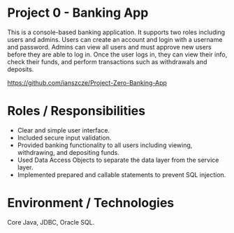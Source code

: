 # Project 0 - Banking App

This is a console-based banking application. It supports two roles including users and admins. Users can create an account and login with a username and password. Admins can view all users and must approve new users before they are able to log in. Once the user logs in, they can view their info, check their funds, and perform transactions such as withdrawals and deposits. 

https://github.com/ianszcze/Project-Zero-Banking-App

# Roles / Responsibilities
* Clear and simple user interface.
* Included secure input validation.
* Provided banking functionality to all users including viewing, withdrawing, and depositing funds.
* Used Data Access Objects to separate the data layer from the service layer.
* Implemented prepared and callable statements to prevent SQL injection.

# Environment / Technologies
Core Java, JDBC, Oracle SQL.